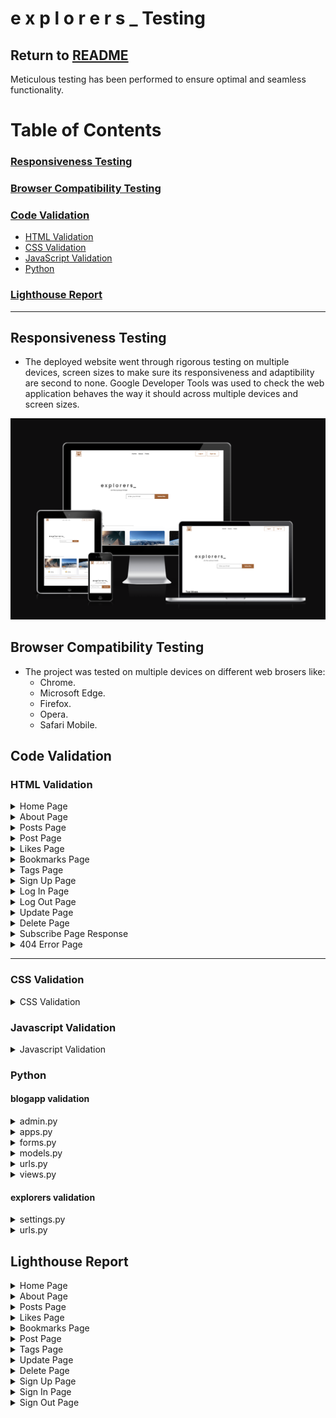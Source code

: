 # e x p l o r e r s _  Testing

Return to [README](README.md)
---

Meticulous testing has been performed to ensure optimal and seamless functionality.

# Table of Contents
### [Responsiveness Testing](#responsiveness-testing-1)
### [Browser Compatibility Testing](#browser-compatibility-testing-1)
### [Code Validation](#code-validation-1)
* [HTML Validation](#html-validation)
* [CSS Validation](#css-validation)
* [JavaScript Validation](#javascript-validation)
* [Python](#python)
### [Lighthouse Report](#lighthouse-report-1)
---

## Responsiveness Testing

* The deployed website went through rigorous testing on multiple devices, screen sizes to make sure its responsiveness and adaptibility are second to none. Google Developer Tools was used to check the web application behaves the way it should across multiple devices and screen sizes.

![Home Screen](/documentation/Responsiveness.png)

## Browser Compatibility Testing

* The project was tested on multiple devices on different web brosers like:
    * Chrome.
    * Microsoft Edge.
    * Firefox.
    * Opera.
    * Safari Mobile.

## Code Validation

### HTML Validation

<details>
<summary>
Home Page
</summary>

![Home Page](/documentation/validation/html/home_page_html_validation.png)

</details>

<details>
<summary>
About Page
</summary>

![About Page](/documentation/validation/html/about_page_html_validation.png)

</details>

<details>
<summary>
Posts Page
</summary>

![Posts Page](/documentation/validation/html/posts_page_html_validation.png)

</details>

<details>
<summary>
Post Page
</summary>

![Post Page](/documentation/validation/html/post_page_html_validation.png)

</details>

<details>
<summary>
Likes Page
</summary>

![Likes Page](/documentation/validation/html/likes_page_html_validation.png)

</details>

<details>
<summary>
Bookmarks Page
</summary>

![Bookmarks Page](/documentation/validation/html/bookmarks_page_html_validation.png)

</details>

<details>
<summary>
Tags Page
</summary>

![Tags Page](/documentation/validation/html/tag_page_html_validation.png)

</details>

<details>
<summary>
Sign Up Page
</summary>

![Sign Up Page](/documentation/validation/html/signup_page_html_validation.png)

</details>

<details>
<summary>
Log In Page
</summary>

![Log In Page](/documentation/validation/html/login_page_html_validation.png)

</details>

<details>
<summary>
Log Out Page
</summary>

![Log Out Page](/documentation/validation/html/logout_page_html_validation.png)

</details>

<details>
<summary>
Update Page
</summary>

![Update page](/documentation/validation/html/update_page_html_validation.png)

</details>

<details>
<summary>
Delete Page
</summary>

![Delete Page](/documentation/validation/html/delete_page_html_validation.png)

</details>

<details>
<summary>
Subscribe Page Response
</summary>

![Subscribe Page](/documentation/validation/html/subscribe_return_html_validation.png)

</details>

<details>
<summary>
404 Error Page
</summary>

![404 Error Page](/documentation/validation/html/404_error_page_html_validation.png)

</details>

---

### CSS Validation

<details>
<summary>
CSS Validation
</summary>

![CSS Validation](/documentation/validation/css/style_css_validation.png)

</details>

### Javascript Validation

<details>
<summary>
Javascript Validation
</summary>

![Javascript Validation](/documentation/validation/js/js_validation.png)

</details>

### Python

#### blogapp validation

<details>
<summary>
admin.py
</summary>

![admin.py](/documentation/validation/python/blogapp/admin_py.png)

</details>

<details>
<summary>
apps.py
</summary>

![apps.py](/documentation/validation/python/blogapp/apps_py.png)

</details>

<details>
<summary>
forms.py
</summary>

![forms.py](/documentation/validation/python/blogapp/forms_py.png)

</details>

<details>
<summary>
models.py
</summary>

![models.py](/documentation/validation/python/blogapp/models_py.png)

</details>

<details>
<summary>
urls.py
</summary>

![urls.py](/documentation/validation/python/blogapp/urls_py.png)

</details>

<details>
<summary>
views.py
</summary>

![views.py](/documentation/validation/python/blogapp/views_py.png)

</details>

#### explorers validation

<details>
<summary>
settings.py
</summary>

![settings.py](/documentation/validation/python/explorers/settings_py.png)

</details>

<details>
<summary>
urls.py
</summary>

![urls.py](/documentation/validation/python/explorers/urls_py.png)

</details>


## Lighthouse Report

<details>
<summary>
Home Page
</summary>

![Home Page](/documentation/lighthouse_report/Home_Lighthouse_Report.png)

</details>

<details>
<summary>
About Page
</summary>

![About Page](/documentation/lighthouse_report/About_Lighthouse_Report.png)

</details>

<details>
<summary>
Posts Page
</summary>

![Posts Page](/documentation/lighthouse_report/Posts_Lighthouse_Report.png)

</details>

<details>
<summary>
Likes Page
</summary>

![Likes Page](/documentation/lighthouse_report/Likes_Lighthouse_Report.png)

</details>

<details>
<summary>
Bookmarks Page
</summary>

![Bookmarks Page](/documentation/lighthouse_report/Bookmarks_Lighthouse_Report.png)

</details>

<details>
<summary>
Post Page
</summary>

![Post Page](/documentation/lighthouse_report/Post_Lighthouse_Report.png)

</details>

<details>
<summary>
Tags Page
</summary>

![Tags Page](/documentation/lighthouse_report/Tags_Lighthouse_Report.png)

</details>

<details>
<summary>
Update Page
</summary>

![Update Page](/documentation/lighthouse_report/Update_Lighthouse_Report.png)

</details>

<details>
<summary>
Delete Page
</summary>

![Delete Page](/documentation/lighthouse_report/Delete_Lighthouse_Report.png)

</details>

<details>
<summary>
Sign Up Page
</summary>

![Sign Up Page](/documentation/lighthouse_report/SignUp_Lighthouse_Report.png)

</details>

<details>
<summary>
Sign In Page
</summary>

![Sign In Page](/documentation/lighthouse_report/SignIn_Lighthouse_Report.png)

</details>

<details>
<summary>
Sign Out Page
</summary>

![Sign Out Page](/documentation/lighthouse_report/SignOut_Lighthouse_Report.png)

</details>